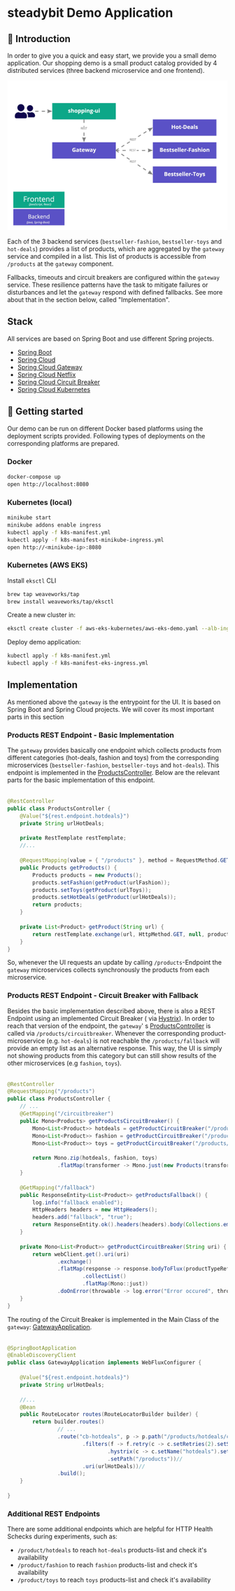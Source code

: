 # steadybit Demo Application

## 📝 Introduction

In order to give you a quick and easy start, we provide you a small demo application. Our shopping demo is a small product catalog provided by 4 distributed
services (three backend microservice and one frontend).

![Architecture](./architecture.jpg)

Each of the 3 backend services (`bestseller-fashion`, `bestseller-toys` and `hot-deals`) provides a list of products, which are aggregated by the `gateway`
service and compiled in a list. This list of products is accessible from `/products` at the `gateway` component.

Fallbacks, timeouts and circuit breakers are configured within the `gateway` service. These resilience patterns have the task to mitigate failures or
disturbances and let the `gateway` respond with defined fallbacks. See more about that in the section below, called "Implementation".

## Stack

All services are based on Spring Boot and use different Spring projects.

- [Spring Boot](https://spring.io/projects/spring-boot)
- [Spring Cloud](https://spring.io/projects/spring-cloud)
- [Spring Cloud Gateway](https://spring.io/projects/spring-cloud-gateway)
- [Spring Cloud Netflix](https://spring.io/projects/spring-cloud-netflix)
- [Spring Cloud Circuit Breaker](https://spring.io/projects/spring-cloud-circuitbreaker)
- [Spring Cloud Kubernetes](https://spring.io/projects/spring-cloud-kubernetes)

## 🚀 Getting started

Our demo can be run on different Docker based platforms using the deployment scripts provided. Following types of deployments on the corresponding platforms are
prepared.

### Docker

```sh
docker-compose up
open http://localhost:8080
```

### Kubernetes (local)

```sh
minikube start
minikube addons enable ingress
kubectl apply -f k8s-manifest.yml
kubectl apply -f k8s-manifest-minikube-ingress.yml
open http://<minikube-ip>:8080
```

### Kubernetes (AWS EKS)

Install `eksctl` CLI

```sh
brew tap weaveworks/tap
brew install weaveworks/tap/eksctl
```

Create a new cluster in:

```sh
eksctl create cluster -f aws-eks-kubernetes/aws-eks-demo.yaml --alb-ingress-access
```

Deploy demo application:

```sh
kubectl apply -f k8s-manifest.yml
kubectl apply -f k8s-manifest-eks-ingress.yml
```

## Implementation

As mentioned above the `gateway` is the entrypoint for the UI. It is based on Spring Boot and Spring Cloud projects. We will cover its most important parts in
this section

### Products REST Endpoint - Basic Implementation

The `gateway` provides basically one endpoint which collects products from different categories (hot-deals, fashion and toys) from the corresponding
microservices (`bestseller-fashion`, `bestseller-toys` and `hot-deals`). This endpoint is implemented in
the [ProductsController](blob/master/gateway/src/main/java/com/steadybit/demo/shopping/gateway/ProductsController.java). Below are the relevant parts for the
basic implementation of this endpoint.

```java

@RestController
public class ProductsController {
    @Value("${rest.endpoint.hotdeals}")
    private String urlHotDeals;

    private RestTemplate restTemplate;
    //...

    @RequestMapping(value = { "/products" }, method = RequestMethod.GET)
    public Products getProducts() {
        Products products = new Products();
        products.setFashion(getProduct(urlFashion));
        products.setToys(getProduct(urlToys));
        products.setHotDeals(getProduct(urlHotDeals));
        return products;
    }

    private List<Product> getProduct(String url) {
        return restTemplate.exchange(url, HttpMethod.GET, null, productListTypeReference).getBody();
    }
}
```

So, whenever the UI requests an update by calling `/products`-Endpoint the `gateway` microservices collects synchronously the products from each microservice.

### Products REST Endpoint - Circuit Breaker with Fallback

Besides the basic implementation described above, there is also a REST Endpoint using an implemented Circuit Breaker (
via [Hystrix](https://www.baeldung.com/spring-cloud-netflix-hystrix)). In order to reach that version of the endpoint, the `gateway`'
s [ProductsController](blob/master/gateway/src/main/java/com/steadybit/demo/shopping/gateway/ProductsController.java) is called via `/products/circuitbreaker`.
Whenever the corresponding product-microservice (e.g. `hot-deals`) is not reachable the `/products/fallback` will provide an empty list as an alternative
response. This way, the UI is simply not showing products from this category but can still show results of the other microservices (e.g `fashion`, `toys`).

```java

@RestController
@RequestMapping("/products")
public class ProductsController {
    // ...
    @GetMapping("/circuitbreaker")
    public Mono<Products> getProductsCircuitBreaker() {
        Mono<List<Product>> hotdeals = getProductCircuitBreaker("/products/hotdeals/circuitbreaker");
        Mono<List<Product>> fashion = getProductCircuitBreaker("/products/fashion/circuitbreaker");
        Mono<List<Product>> toys = getProductCircuitBreaker("/products/toys/circuitbreaker");

        return Mono.zip(hotdeals, fashion, toys)
                .flatMap(transformer -> Mono.just(new Products(transformer.getT1(), transformer.getT2(), transformer.getT3())));
    }

    @GetMapping("/fallback")
    public ResponseEntity<List<Product>> getProductsFallback() {
        log.info("fallback enabled");
        HttpHeaders headers = new HttpHeaders();
        headers.add("fallback", "true");
        return ResponseEntity.ok().headers(headers).body(Collections.emptyList());
    }

    private Mono<List<Product>> getProductCircuitBreaker(String uri) {
        return webClient.get().uri(uri)
                .exchange()
                .flatMap(response -> response.bodyToFlux(productTypeReference)
                        .collectList()
                        .flatMap(Mono::just))
                .doOnError(throwable -> log.error("Error occured", throwable));
    }
}
```

The routing of the Circuit Breaker is implemented in the Main Class of
the `gateway`: [GatewayApplication](blob/master/gateway/src/main/java/com/steadybit/demo/shopping/gateway/GatewayApplication.java).

````java

@SpringBootApplication
@EnableDiscoveryClient
public class GatewayApplication implements WebFluxConfigurer {

    @Value("${rest.endpoint.hotdeals}")
    private String urlHotDeals;

    //...
    @Bean
    public RouteLocator routes(RouteLocatorBuilder builder) {
        return builder.routes()
                // ...
                .route("cb-hotdeals", p -> p.path("/products/hotdeals/circuitbreaker**")//
                        .filters(f -> f.retry(c -> c.setRetries(2).setSeries(HttpStatus.Series.SERVER_ERROR))//
                                .hystrix(c -> c.setName("hotdeals").setFallbackUri("forward:/products/fallback"))
                                .setPath("/products"))//
                        .uri(urlHotDeals))//
                .build();
    }

}
````

### Additional REST Endpoints

There are some additional endpoints which are helpful for HTTP Health Schecks during experiments, such as:

- `/product/hotdeals` to reach `hot-deals` products-list and check it's availability
- `/product/fashion` to reach `fashion` products-list and check it's availability
- `/product/toys` to reach `toys` products-list and check it's availability